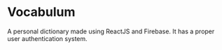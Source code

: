 # Vocabulum

A personal dictionary made using ReactJS and Firebase.
It has a proper user authentication system.
